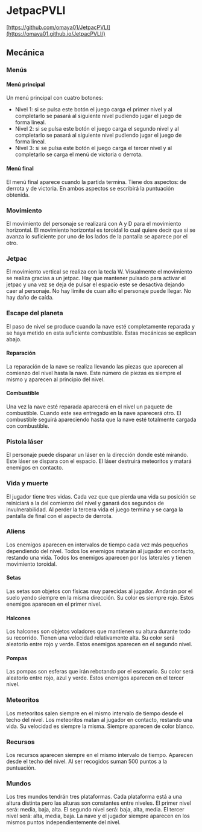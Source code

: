 # JetpacPVLI

[https://github.com/omaya01/JetpacPVLI](https://omaya01.github.io/JetpacPVLI/)

## Mecánica
### Menús

#### Menú principal
Un menú principal con cuatro botones: 
* Nivel 1: si se pulsa este botón el juego carga el primer nivel y al completarlo se pasará al siguiente nivel pudiendo jugar el juego de forma lineal.
* Nivel 2: si se pulsa este botón el juego carga el segundo nivel y al completarlo se pasará al siguiente nivel pudiendo jugar el juego de forma lineal.
* Nivel 3: si se pulsa este botón el juego carga el tercer nivel y al completarlo se carga el menú de victoria o derrota.
#### Menú final
El menú final aparece cuando la partida termina. Tiene dos aspectos: de derrota y de victoria. En ambos aspectos se escribirá la puntuación obtenida.
### Movimiento
El movimiento del personaje se realizará con A y D para el movimiento horizontal. El movimiento horizontal es toroidal lo cual quiere decir que si se avanza lo suficiente por uno de los lados de la pantalla se aparece por el otro. 
### Jetpac
El movimiento vertical se realiza con la tecla W. Visualmente el movimiento se realiza gracias a un jetpac. Hay que mantener pulsado para activar el jetpac y una vez se deja de pulsar el espacio este se desactiva dejando caer al personaje. No hay límite de cuan alto el personaje puede llegar. No hay daño de caída.
### Escape del planeta
El paso de nivel se produce cuando la nave esté completamente reparada y se haya metido en esta suficiente combustible. Estas mecánicas se explican abajo.
#### Reparación
La reparación de la nave se realiza llevando las piezas que aparecen al comienzo del nivel hasta la nave. Este número de piezas es siempre el mismo y aparecen al principio del nivel.
#### Combustible
Una vez la nave esté reparada aparecerá en el nivel un paquete de combustible. Cuando este sea entregado en la nave aparecerá otro. El combustible seguirá apareciendo hasta que la nave esté totalmente cargada con combustible.
### Pistola láser
El personaje puede disparar un láser en la dirección donde esté mirando. Este láser se dispara con el espacio. El láser destruirá meteoritos y matará enemigos en contacto.
### Vida y muerte
El jugador tiene tres vidas. Cada vez que que pierda una vida su posición se reiniciará a la del comienzo del nivel y ganará dos segundos de invulnerabilidad. Al perder la tercera vida el juego termina y se carga la pantalla de final con el aspecto de derrota.
### Aliens
Los enemigos aparecen en intervalos de tiempo cada vez más pequeños dependiendo del nivel. Todos los enemigos matarán al jugador en contacto, restando una vida. Todos los enemigos aparecen por los laterales y tienen movimiento toroidal.
#### Setas
Las setas son objetos con físicas muy parecidas al jugador. Andarán por el suelo yendo siempre en la misma dirección.  Su color es siempre rojo. Estos enemigos aparecen en el primer nivel.
#### Halcones
Los halcones son objetos voladores que mantienen su altura durante todo su recorrido. Tienen una velocidad relativamente alta. Su color será aleatorio entre rojo y verde. Estos enemigos aparecen en el segundo nivel.
#### Pompas
Las pompas son esferas que irán rebotando por el escenario. Su color será aleatorio entre rojo, azul y verde. Estos enemigos aparecen en el tercer nivel.
### Meteoritos
Los meteoritos salen siempre en el mismo intervalo de tiempo desde el techo del nivel. Los meteoritos matan al jugador en contacto, restando una vida. Su velocidad es siempre la misma. Siempre aparecen de color blanco.
### Recursos
Los recursos aparecen siempre en el mismo intervalo de tiempo. Aparecen desde el techo del nivel. Al ser recogidos suman 500 puntos a la puntuación.
### Mundos
Los tres mundos tendrán tres plataformas. Cada plataforma está a una altura distinta pero las alturas son constantes entre niveles. 
El primer nivel será: media, baja, alta. El segundo nivel será: baja, alta, media. El tercer nivel será: alta, media, baja.
La nave y el jugador siempre aparecen en los mismos puntos independientemente del nivel.
